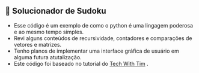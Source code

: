 ## 🎲 Solucionador de Sudoku 

- Esse código é um exemplo de como o python é uma lingagem poderosa e ao mesmo tempo simples. 
- Revi alguns conteúdos de recursividade, contadores e comparações de vetores e matrizes. 
- Tenho planos de implementar uma interface gráfica de usuário em alguma futura atutalização.
- Este código foi baseado no tutorial do [Tech With Tim](https://www.techwithtim.net/tutorials/python-programming/sudoku-solver-backtracking/) .
